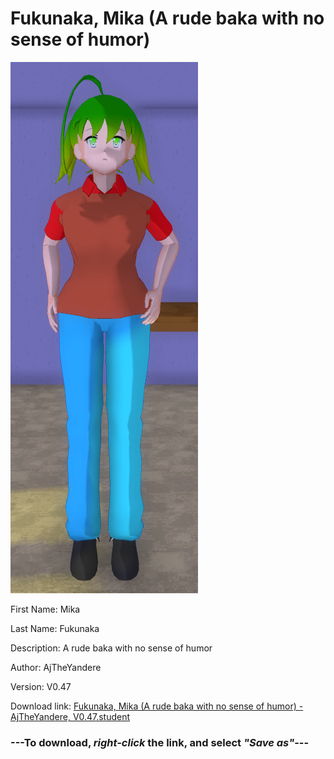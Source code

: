 # Fukunaka, Mika (A rude baka with no sense of humor)

<img src = "https://raw.githubusercontent.com/Arbiter1223/Daigaku-Gurashi-Custom-Students/master/Students/Files/Fukunaka%2C%20Mika%20(A%20rude%20baka%20with%20no%20sense%20of%20humor).png">

First Name: Mika

Last Name: Fukunaka

Description: A rude baka with no sense of humor

Author: AjTheYandere

Version: V0.47

Download link: <a href="https://raw.githubusercontent.com/Arbiter1223/Daigaku-Gurashi-Custom-Students/master/Students/Files/Fukunaka%2C%20Mika%20(A%20rude%20baka%20with%20no%20sense%20of%20humor)%20-%20AjTheYandere%2C%20V0.47.student">Fukunaka, Mika (A rude baka with no sense of humor) - AjTheYandere, V0.47.student</a>

### ---**To download, _right-click_ the link, and select _"Save as"_**---
